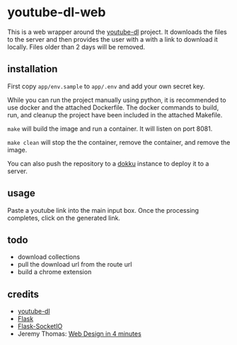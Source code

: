 
# youtube-dl-web

This is a web wrapper around the [youtube-dl](http://rg3.github.io/youtube-dl/) project.  It downloads the files to the server and then provides the user with a with a link to download it locally.  Files older than 2 days will be removed.

## installation

First copy `app/env.sample` to `app/.env` and add your own secret key.

While you can run the project manually using python, it is recommended to use docker and the attached Dockerfile.  The docker commands to build, run, and cleanup the project have been included in the attached Makefile.

`make` will build the image and run a container.  It will listen on port 8081.

`make clean` will stop the the container, remove the container, and remove the image.

You can also push the repository to a [dokku](http://dokku.viewdocs.io/dokku/) instance to deploy it to a server.

## usage

Paste a youtube link into the main input box.  Once the processing completes, click on the generated link.

## todo

- download collections
- pull the download url from the route url
- build a chrome extension

## credits

- [youtube-dl](https://github.com/rg3/youtube-dl/)
- [Flask](https://github.com/pallets/flask)
- [Flask-SocketIO](https://github.com/miguelgrinberg/Flask-SocketIO)
- Jeremy Thomas: [Web Design in 4 minutes](http://jgthms.com/web-design-in-4-minutes/)

